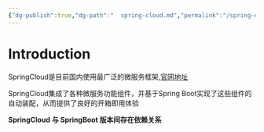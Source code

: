 ```yaml
---
{"dg-publish":true,"dg-path":"  spring-cloud.md","permalink":"/spring-cloud/","tags":["CS/programming-languages/java/java-frameworks","CS/architecture/distributed-architecture/microservices"],"created":"2022-10-03T16:32:50.798+08:00","updated":"2023-08-27T05:08:33.404+08:00"}
---
```



# Introduction

SpringCloud是目前国内使用最广泛的微服务框架,[官网地址](https://spring.io/projects/spring-cloud)

SpringCloud集成了各种微服务功能组件，并基于Spring Boot实现了这些组件的自动装配，从而提供了良好的开箱即用体验

**SpringCloud 与 SpringBoot 版本间存在依赖关系**  